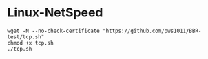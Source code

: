 # Linux-NetSpeed
```
wget -N --no-check-certificate "https://github.com/pws1011/BBR-test/tcp.sh"
chmod +x tcp.sh
./tcp.sh
```
